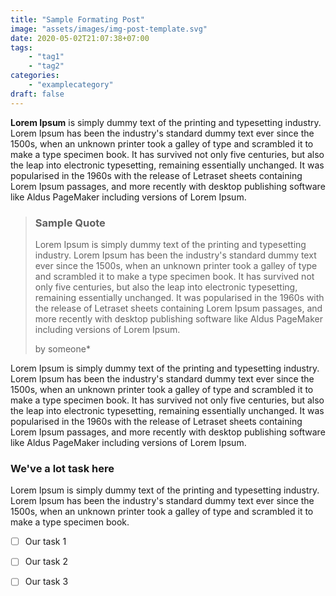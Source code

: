 ```yaml
---
title: "Sample Formating Post"
image: "assets/images/img-post-template.svg"
date: 2020-05-02T21:07:38+07:00
tags: 
    - "tag1"
    - "tag2"
categories:
    - "examplecategory"
draft: false
---
```


**Lorem Ipsum** is simply dummy text of the printing and 
typesetting industry. Lorem Ipsum has been the industry's standard dummy
 text ever since the 1500s, when an unknown printer took a galley of 
type and scrambled it to make a type specimen book. It has survived not 
only five centuries, but also the leap into electronic typesetting, 
remaining essentially unchanged. It was popularised in the 1960s with 
the release of Letraset sheets containing Lorem Ipsum passages, and more
 recently with desktop publishing software like Aldus PageMaker 
including versions of Lorem Ipsum.

> ### Sample Quote
> 
> Lorem Ipsum is simply dummy text of the printing and 
> typesetting industry. Lorem Ipsum has been the industry's standard dummy
>  text ever since the 1500s, when an unknown printer took a galley of 
> type and scrambled it to make a type specimen book. It has survived not 
> only five centuries, but also the leap into electronic typesetting, 
> remaining essentially unchanged. It was popularised in the 1960s with 
> the release of Letraset sheets containing Lorem Ipsum passages, and more
>  recently with desktop publishing software like Aldus PageMaker 
> including versions of Lorem Ipsum.
> 
> 
> 
> 
> by someone*

Lorem Ipsum is simply dummy text of the printing and 
typesetting industry. Lorem Ipsum has been the industry's standard dummy
 text ever since the 1500s, when an unknown printer took a galley of 
type and scrambled it to make a type specimen book. It has survived not 
only five centuries, but also the leap into electronic typesetting, 
remaining essentially unchanged. It was popularised in the 1960s with 
the release of Letraset sheets containing Lorem Ipsum passages, and more
 recently with desktop publishing software like Aldus PageMaker 
including versions of Lorem Ipsum.



### We've a lot task here

Lorem Ipsum is simply dummy text of the printing and 
typesetting industry. Lorem Ipsum has been the industry's standard dummy
 text ever since the 1500s, when an unknown printer took a galley of 
type and scrambled it to make a type specimen book.

- [ ]  Our task 1

- [ ] Our task 2

- [ ] Our task 3



### 